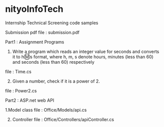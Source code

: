 # nityoInfoTech
Internship Technical Screening code samples

Submission pdf file : submission.pdf


Part1 : Assignment Programs 
  1. Write a program which reads an integer value for seconds and converts it to h:m:s
format, where h, m, s denote hours, minutes (less than 60) and seconds (less than 60)
respectively

  file : Time.cs
  
  2. Given a number, check if it is a power of 2.
  
  file : Power2.cs

Part2 : ASP.net web API

  1.Model class 
    file : Office/Models/api.cs
    
  2. Controller 
    file : Office/Controllers/apiController.cs
    


